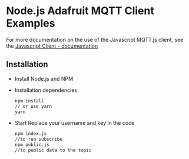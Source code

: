 # Node.js Adafruit MQTT Client Examples

For more documentation on the use of the Javascript MQTT.js client, see the [Javascript Client - documentation](https://github.com/mqttjs/MQTT.js)

## Installation

* Install Node.js and NPM

* Installation dependencies

  ```bash
  npm install
  // or use yarn
  yarn
  ```

* Start
    Replace your username and key in the code

    ```bash
    npm index.js
    //to run subscribe
    npm public.js
    //to public data to the topic
    ```

